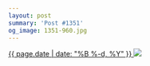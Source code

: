 ```yaml
---
layout: post
summary: 'Post #1351'
og_image: 1351-960.jpg
---
```


<p>
 <time>
  <a href="/1351">
   {{ page.date | date: "%B %-d, %Y" }}
  </a>
 </time>
 <a href="/1351">
  <img sizes="(min-width: 700px) 50vw, calc(100vw - 2rem)" src="{{ site.assets_url }}/1351-480.jpg" srcset="{{ site.assets_url }}/1351-240.jpg 240w, {{ site.assets_url }}/1351-480.jpg 480w, {{ site.assets_url }}/1351-720.jpg 720w, {{ site.assets_url }}/1351-960.jpg 960w"/>
 </a>
</p>
